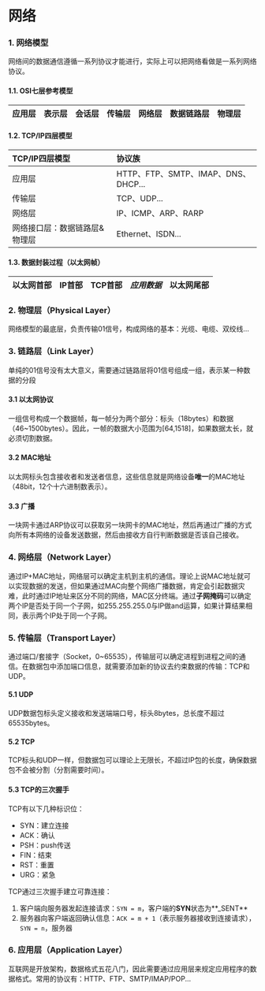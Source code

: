 # 网络
### 1. 网络模型
网络间的数据通信遵循一系列协议才能进行，实际上可以把网络看做是一系列网络协议。
#### 1.1. OSI七层参考模型
|应用层|表示层|会话层|传输层|网络层|数据链路层|物理层|
|---|---|---|---|---|---|---|
#### 1.2. TCP/IP四层模型
|TCP/IP四层模型|协议族|
|:---|:---|
|应用层|HTTP、FTP、SMTP、IMAP、DNS、DHCP...|
|传输层|TCP、UDP...|
|网络层|IP、ICMP、ARP、RARP|
|网络接口层：数据链路层&物理层|Ethernet、ISDN...|
#### 1.3. 数据封装过程（以太网帧）
|以太网首部|IP首部|TCP首部|*应用数据*|以太网尾部|
|---|---|---|---|---|
### 2. 物理层（Physical Layer）
网络模型的最底层，负责传输01信号，构成网络的基本：光缆、电缆、双绞线...
### 3. 链路层（Link Layer）
单纯的01信号没有太大意义，需要通过链路层将01信号组成一组，表示某一种数据的分段
#### 3.1 以太网协议
一组信号构成一个数据帧，每一帧分为两个部分：标头（18bytes）和数据（46~1500bytes）。因此，一帧的数据大小范围为[64,1518]，如果数据太长，就必须切割数据。
#### 3.2 MAC地址
以太网标头包含接收者和发送者信息，这些信息就是网络设备**唯一**的MAC地址（48bit，12个十六进制数表示）。
#### 3.3 广播
一块网卡通过ARP协议可以获取另一块网卡的MAC地址，然后再通过广播的方式向所有本网络的设备发送数据，然后由接收方自行判断数据是否该自己接收。
### 4. 网络层（Network Layer）
通过IP+MAC地址，网络层可以确定主机到主机的通信。理论上说MAC地址就可以实现数据的发送，但如果通过MAC向整个网络广播数据，肯定会引起数据灾难，此时通过IP地址来区分不同的网络，MAC区分终端。通过**子网掩码**可以确定两个IP是否处于同一个子网，如255.255.255.0与IP做and运算，如果计算结果相同，表示两个IP处于同一个子网。
### 5. 传输层（Transport Layer）
通过端口/套接字（Socket，0~65535），传输层可以确定进程到进程之间的通信。在数据包中添加端口信息，就需要添加新的协议去约束数据的传输：TCP和UDP。
#### 5.1 UDP
UDP数据包标头定义接收和发送端端口号，标头8bytes，总长度不超过65535bytes。
#### 5.2 TCP
TCP标头和UDP一样，但数据包可以理论上无限长，不超过IP包的长度，确保数据包不会被分割（分割需要时间）。
#### 5.3 TCP的三次握手
TCP有以下几种标识位：
* SYN：建立连接
* ACK：确认
* PSH：push传送
* FIN：结束
* RST：重置
* URG：紧急

TCP通过三次握手建立可靠连接：
1. 客户端向服务器发起连接请求：`SYN = m`，客户端的**SYN**状态为**\_SENT**
2. 服务器向客户端返回确认信息：`ACK = m + 1`（表示服务器接收到连接请求），`SYN = n`，服务器

### 6. 应用层（Application Layer）
互联网是开放架构，数据格式五花八门，因此需要通过应用层来规定应用程序的数据格式。常用的协议有：HTTP、FTP、SMTP/IMAP/POP...

